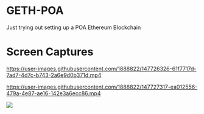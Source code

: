 # GETH-POA

Just trying out setting up a POA Ethereum Blockchain

# Screen Captures

https://user-images.githubusercontent.com/1888822/147726326-61f7717d-7ad7-4d7c-b743-2a6e9d0b371d.mp4


https://user-images.githubusercontent.com/1888822/147727317-ea012556-479a-4e87-ae16-142e3a6ecc86.mp4


![](https://user-images.githubusercontent.com/1888822/147726019-c0fc451f-82c9-456d-a2ad-93c3e4cd6180.png)
